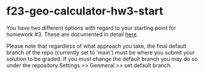 # f23-geo-calculator-hw3-start

You have two different options with regard to your starting point for homework #3.  These are documented in detail [here](https://docs.google.com/document/d/1o4-V_1c73CLtF9TgnCzid8_8GdSUd8xzqwVtrYbCU8w/edit?usp=sharing).

Please note that regardless of what approach you take, the final default branch of the repo (currently set to 'main') must be where you submit your solution to be graded.  If you must change the default branch you may do so under the repository Settings >> Genmeral >> set default branch. 
